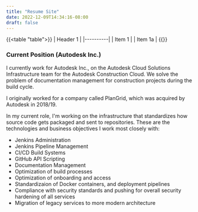 ```yaml
---
title: "Resume Site"
date: 2022-12-09T14:34:16-08:00
draft: false
---
```


{{<table "table">}}
| Header 1 |
|----------|
| Item 1   |
| Item 1a  | 
{{</table>}}
### Current Position (Autodesk Inc.)

I currently work for Autodesk Inc., on the Autodesk Cloud Solutions Infrastructure team for the Autodesk Construction Cloud. We solve the problem of documentation management for construction projects during the build cycle.

I originally worked for a company called PlanGrid, which was acquired by Autodesk in 2018/19.

In my current role, I'm working on the infrastructure that standardizes how source code gets packaged and sent to repositories. These are the technologies and business objectives I work most closely with:

- Jenkins Administration
- Jenkins Pipeline Management
- CI/CD Build Systems
- GitHub API Scripting
- Documentation Management
- Optimization of build processes
- Optimization of onboarding and access
- Standardizaion of Docker containers, and deployment pipelines
- Compliance with security standards and pushing for overall security hardening of all services
- Migration of legacy services to more modern architecture